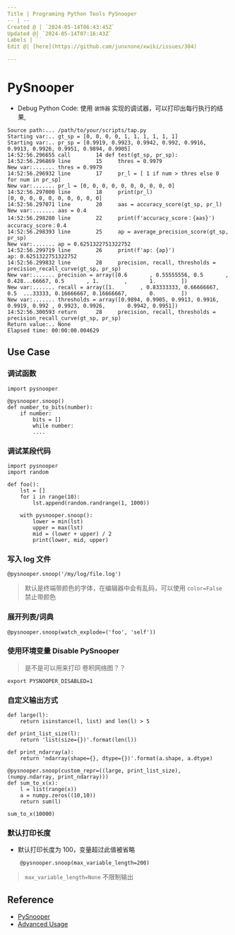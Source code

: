 ```yaml
---
Title | Programing Python Tools PySnooper
-- | --
Created @ | `2024-05-14T06:43:45Z`
Updated @| `2024-05-14T07:16:43Z`
Labels | ``
Edit @| [here](https://github.com/junxnone/xwiki/issues/304)

---
```

# PySnooper

- Debug Python Code: 使用 `装饰器` 实现的调试器，可以打印出每行执行的结果,


```
Source path:... /path/to/your/scripts/tap.py
Starting var:.. gt_sp = [0, 0, 0, 0, 1, 1, 1, 1, 1, 1]
Starting var:.. pr_sp = [0.9919, 0.9923, 0.9942, 0.992, 0.9916, 0.9913, 0.9926, 0.9951, 0.9894, 0.9905]
14:52:56.296655 call        14 def test(gt_sp, pr_sp):
14:52:56.296869 line        15     thres = 0.9979
New var:....... thres = 0.9979
14:52:56.296932 line        17     pr_l = [ 1 if num > thres else 0 for num in pr_sp]
New var:....... pr_l = [0, 0, 0, 0, 0, 0, 0, 0, 0, 0]
14:52:56.297000 line        18     print(pr_l)
[0, 0, 0, 0, 0, 0, 0, 0, 0, 0]
14:52:56.297071 line        20     aas = accuracy_score(gt_sp, pr_l)
New var:....... aas = 0.4
14:52:56.298280 line        22     print(f'accuracy_score：{aas}')
accuracy_score：0.4
14:52:56.298393 line        25     ap = average_precision_score(gt_sp, pr_sp)
New var:....... ap = 0.6251322751322752
14:52:56.299719 line        26     print(f'ap: {ap}')
ap: 0.6251322751322752
14:52:56.299832 line        28     precision, recall, thresholds = precision_recall_curve(gt_sp, pr_sp)
New var:....... precision = array([0.6       , 0.55555556, 0.5       , 0.428...66667, 0.5       , 1.        ,       1.        ])
New var:....... recall = array([1.        , 0.83333333, 0.66666667, 0.5  ...33333, 0.16666667, 0.16666667,       0.        ])
New var:....... thresholds = array([0.9894, 0.9905, 0.9913, 0.9916, 0.9919, 0.992 , 0.9923, 0.9926,       0.9942, 0.9951])
14:52:56.300593 return      28     precision, recall, thresholds = precision_recall_curve(gt_sp, pr_sp)
Return value:.. None
Elapsed time: 00:00:00.004629
```

## Use Case

### 调试函数

```
import pysnooper

@pysnooper.snoop()
def number_to_bits(number):
    if number:
        bits = []
        while number:
        ....

````

### 调试某段代码

```
import pysnooper
import random

def foo():
    lst = []
    for i in range(10):
        lst.append(random.randrange(1, 1000))

    with pysnooper.snoop():
        lower = min(lst)
        upper = max(lst)
        mid = (lower + upper) / 2
        print(lower, mid, upper)

```

### 写入 log 文件

```
@pysnooper.snoop('/my/log/file.log')
```

> 默认是终端带颜色的字体，在编辑器中会有乱码，可以使用 `color=False` 禁止带颜色


### 展开列表/词典

```
@pysnooper.snoop(watch_explode=('foo', 'self'))
```


### 使用环境变量 Disable PySnooper

> 是不是可以用来打印 卷积网络图？？


```
export PYSNOOPER_DISABLED=1
```

### 自定义输出方式

```
def large(l):
    return isinstance(l, list) and len(l) > 5

def print_list_size(l):
    return 'list(size={})'.format(len(l))

def print_ndarray(a):
    return 'ndarray(shape={}, dtype={})'.format(a.shape, a.dtype)

@pysnooper.snoop(custom_repr=((large, print_list_size), (numpy.ndarray, print_ndarray)))
def sum_to_x(x):
    l = list(range(x))
    a = numpy.zeros((10,10))
    return sum(l)

sum_to_x(10000)
```

### 默认打印长度

- 默认打印长度为 100，变量超过此值被省略

```
    @pysnooper.snoop(max_variable_length=200)
```
> `max_variable_length=None` 不限制输出



## Reference
- [PySnooper](https://github.com/cool-RR/PySnooper)
- [Advanced Usage](https://github.com/cool-RR/PySnooper/blob/master/ADVANCED_USAGE.md)
